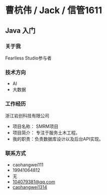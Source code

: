 # <i class="fa fa-user-circle" aria-hidden="true"></i> 曹杭伟 / Jack / 信管1611
## Java 入门


### <i class="fa fa-bookmark" aria-hidden="true"></i> 关于我
<i class="fa fa-star" aria-hidden="true"></i> Fearlless Studio参与者

### <i class="fa fa-bookmark" aria-hidden="true"></i> 技术方向
+ AI
+ 大数据

### <i class="fa fa-bookmark" aria-hidden="true"></i> 工作经历
<i class="fa fa-users" aria-hidden="true"></i> 浙江岩创科技有限公司
+ <i class="fa fa-product-hunt" aria-hidden="true"></i> 项目名称： SMRM项目
+ <i class="fa fa-book" aria-hidden="true"></i> 项目简介： 专注于服务土木工程。
+ <i class="fa fa-newspaper-o" aria-hidden="true"></i> 我的职责：负责数据库设计以及后台API实现。
  
  


### <i class="fa fa-bookmark" aria-hidden="true"></i> 联系方式
+ <i class="fa fa-weixin"></i> caohangwei111
+ <i class="fa fa-phone-square" aria-hidden="true"></i> 19941064812
+ <i class="fa fa-rss-square" aria-hidden="true"></i> 无
+ <i class="fa fa-envelope" aria-hidden="true"></i>  104079381@qq.com
+ <i class="fa fa-github" aria-hidden="true"></i>  [caohangwei1314](https://github.com/caohangwei1314)

<head> 
    <script defer src="https://use.fontawesome.com/releases/v5.0.13/js/all.js"></script> 
    <script defer src="https://use.fontawesome.com/releases/v5.0.13/js/v4-shims.js"></script> 
</head> 
<link rel="stylesheet" href="https://use.fontawesome.com/releases/v5.0.13/css/all.css">
